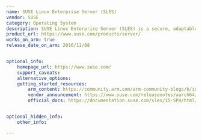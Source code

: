 ```yaml
---
name: SUSE Linux Enterprise Server (SLES)
vendor: SUSE
category: Operating System
description: SUSE Linux Enterprise Server (SLES) is a secure, adaptable and easy-to-manage Linux server platform that allows developers and administrators to deploy business-critical workloads on-premises, in the cloud and at the edge.
product_url: https://www.suse.com/products/server/
works_on_arm: true
release_date_on_arm: 2016/11/08


optional_info:
    homepage_url: https://www.suse.com/
    support_caveats:
    alternative_options:
    getting_started_resources:
        arm_content: https://community.arm.com/arm-community-blogs/b/infrastructure-solutions-blog/posts/sustainable-infrastructure-with-suse-and-arm
        vendor_announcement: https://www.suse.com/releasenotes/aarch64/SUSE-SLES/12-SP2/index.html#Intro.New
        official_docs: https://documentation.suse.com/sles/15-SP4/html/SLES-all/cha-aarch64.html#


optional_hidden_info:
    other_info:

---
```

